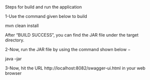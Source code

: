 Steps for build and run the application

1-Use the command given below to build

mvn clean install

After “BUILD SUCCESS”, you can find the JAR file under the target directory.


2-Now, run the JAR file by using the command shown below −

java –jar <JARFILE> 

3-Now, hit the URL http://localhost:8082/swagger-ui.html in your web browser